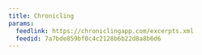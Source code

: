 ```yaml
---
title: Chronicling
params:
  feedlink: https://chroniclingapp.com/excerpts.xml
  feedid: 7a7bde859bf0c4c2128b6b22d8a8b6d6
---
```

